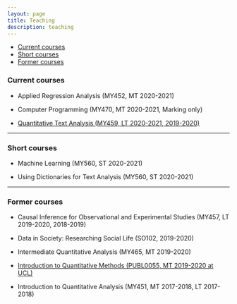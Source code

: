```yaml
---
layout: page
title: Teaching
description: teaching
---
```


<div class="navbar">
    <div class="navbar-inner">
        <ul class="nav">
            <li><a href="#current">Current courses</a></li>
            <li><a href="#shortcourses">Short courses</a></li>
            <li><a href="#old">Former courses</a></li>
        </ul>
    </div>
</div>


### <a name="current"></a>Current courses

- Applied Regression Analysis (MY452, MT 2020-2021)

- Computer Programming (MY470, MT 2020-2021, Marking only)

- [Quantitative Text Analysis (MY459, LT 2020-2021, 2019-2020)](https://lse-my459.github.io/)


---

### <a name="shortcourses"></a>Short courses

- Machine Learning (MY560, ST 2020-2021)

- Using Dictionaries for Text Analysis (MY560, ST 2020-2021)


---

### <a name="old"></a>Former courses

- Causal Inference for Observational and Experimental Studies (MY457, LT 2019-2020, 2018-2019)

- Data in Society: Researching Social Life (SO102, 2019-2020)

- Intermediate Quantitative Analysis (MY465, MT 2019-2020)

- [Introduction to Quantitative Methods (PUBL0055, MT 2019-2020 at UCL)](https://uclspp.github.io/PUBL0055/index.html)

- Introduction to Quantitative Analysis (MY451, MT 2017-2018, LT 2017-2018)



